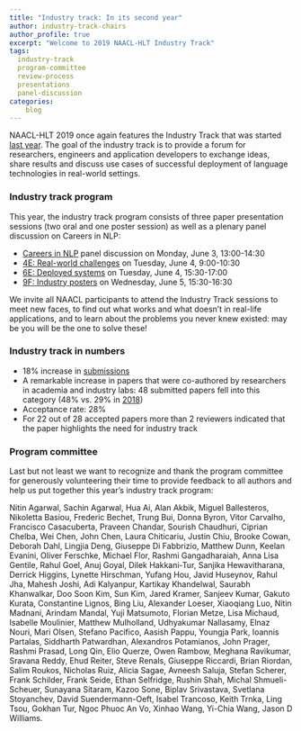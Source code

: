 ```yaml
---
title: "Industry track: In its second year"
author: industry-track-chairs
author_profile: true
excerpt: "Welcome to 2019 NAACL-HLT Industry Track"
tags:
  industry-track
  program-committee
  review-process
  presentations
  panel-discussion
categories:
    blog
---
```


NAACL-HLT 2019 once again features the Industry Track that was started [last year](http://naacl2018.org/chairs%20blog/2017/12/01/greetings-from-the-industry-track.html). The goal of the industry track is to provide a forum for researchers, engineers and application developers to exchange ideas, share results and discuss use cases of successful deployment of language technologies in real-world settings. 

### Industry track program

This year, the industry track program consists of three paper presentation sessions (two oral and one poster session) as well as a plenary panel discussion on Careers in NLP:

- [Careers in NLP](/program/careerspanel/) panel discussion on Monday, June 3, 13:00-14:30
- [4E: Real-world challenges](/schedule/#session-4e) on Tuesday, June 4, 9:00-10:30
- [6E: Deployed systems](/schedule/#session-6e) on Tuesday, June 4, 15:30-17:00
- [9F: Industry posters](/schedule/#session-poster-9) on Wednesday, June 5, 15:30-16:30

We  invite all NAACL participants to attend the Industry Track sessions to meet new faces, to find out what works and what doesn’t in real-life applications, and to learn about the problems you never knew existed: may be you will be the one to solve these!

### Industry track in numbers

- 18% increase in [submissions](/blog/submission-info/)
- A remarkable increase in papers that were co-authored by researchers in academia and industry labs: 48 submitted papers fell into this category (48% vs. 29% in [2018](https://naacl2018.wordpress.com/2018/03/19/submissions-to-the-industry-track/))
- Acceptance rate: 28%
- For 22 out of 28 accepted papers more than 2 reviewers indicated that the paper highlights the need for industry track

### Program committee

Last but not least we want to recognize and thank the program committee for generously volunteering their time to provide feedback to all authors and help us put together this year’s industry track program:

Nitin Agarwal, Sachin Agarwal, Hua Ai, Alan Akbik, Miguel Ballesteros, Nikoletta Basiou, Frederic Bechet, Trung Bui, Donna Byron, Vitor Carvalho, Francisco Casacuberta, Praveen Chandar, Sourish Chaudhuri, Ciprian Chelba, Wei Chen, John Chen, Laura Chiticariu, Justin Chiu, Brooke Cowan, Deborah Dahl, Lingjia Deng, Giuseppe Di Fabbrizio, Matthew Dunn, Keelan Evanini, Oliver Ferschke, Michael Flor, Rashmi Gangadharaiah, Anna Lisa Gentile, Rahul Goel, Anuj Goyal, Dilek Hakkani-Tur, Sanjika Hewavitharana, Derrick Higgins, Lynette Hirschman, Yufang Hou, Javid Huseynov, Rahul Jha, Mahesh Joshi, Adi Kalyanpur, Kartikay Khandelwal, Saurabh Khanwalkar, Doo Soon Kim, Sun Kim, Jared Kramer, Sanjeev Kumar, Gakuto Kurata, Constantine Lignos, Bing Liu, Alexander Loeser, Xiaoqiang Luo, Nitin Madnani, Arindam Mandal, Yuji Matsumoto, Florian Metze, Lisa Michaud, Isabelle Moulinier, Matthew Mulholland, Udhyakumar Nallasamy, Elnaz Nouri, Mari Olsen, Stefano Pacifico, Aasish Pappu, Youngja Park, Ioannis Partalas, Siddharth Patwardhan, Alexandros Potamianos, John Prager, Rashmi Prasad, Long Qin, Elio Querze, Owen Rambow, Meghana Ravikumar, Sravana Reddy, Ehud Reiter, Steve Renals, Giuseppe Riccardi, Brian Riordan, Salim Roukos, Nicholas Ruiz, Alicia Sagae, Avneesh Saluja, Stefan Scherer, Frank Schilder, Frank Seide, Ethan Selfridge, Rushin Shah, Michal Shmueli-Scheuer, Sunayana Sitaram, Kazoo Sone, Biplav Srivastava, Svetlana Stoyanchev, David Suendermann-Oeft, Isabel Trancoso, Keith Trnka, Ling Tsou, Gokhan Tur, Ngoc Phuoc An Vo, Xinhao Wang, Yi-Chia Wang, Jason D Williams.
